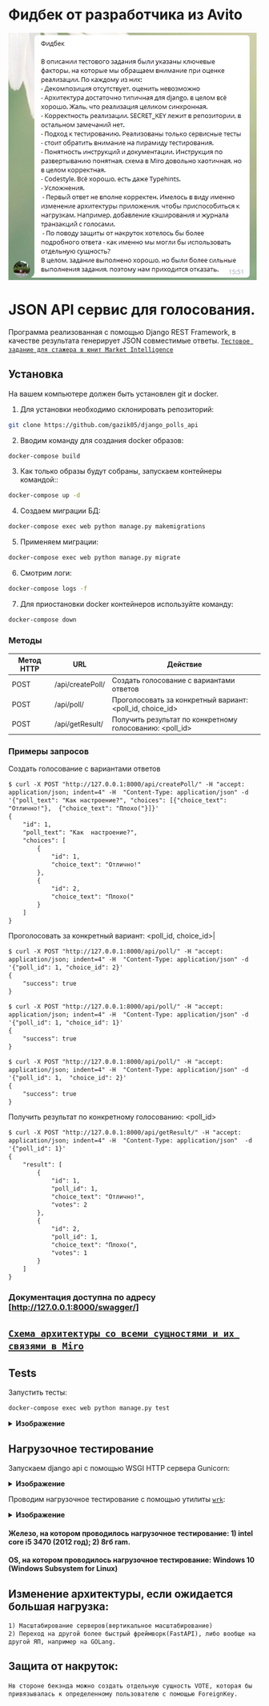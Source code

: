 # Фидбек от разработчика из Avito
<img src="./img/feedback.png">

# JSON API сервис для голосования.

Программа реализованная с помощью Django REST Framework, 
в качестве результата генерирует JSON совместимые ответы.
[`Тестовое задание для стажера в юнит Market Intelligence`](https://github.com/avito-tech/mi-trainee-task-2021)

## Установка

На вашем компьютере должен быть установлен git и docker.

1. Для установки необходимо склонировать репозиторий:
```bash
git clone https://github.com/gazik05/django_polls_api
```
2. Вводим команду для создания docker образов:
```bash
docker-compose build
```
3. Как только образы будут собраны, запускаем контейнеры командой::
```bash
docker-compose up -d
```
4. Создаем миграции БД:
```bash
docker-compose exec web python manage.py makemigrations
```
5. Применяем миграции:
```bash
docker-compose exec web python manage.py migrate
```
6. Смотрим логи:
```bash
docker-compose logs -f
```
7. Для приостановки docker контейнеров используйте команду:
```bash
docker-compose down
```

### Методы
|Метод HTTP|URL|Действие|
|---|---|---|
|POST|/api/createPoll/|Создать голосование c вариантами ответов|
|POST|/api/poll/|Проголосовать за конкретный вариант: <poll_id, choice_id>|
|POST|/api/getResult/|Получить результат по конкретному голосованию: <poll_id>|


### Примеры запросов
Создать голосование c вариантами ответов
```
$ curl -X POST "http://127.0.0.1:8000/api/createPoll/" -H "accept: application/json; indent=4" -H  "Content-Type: application/json" -d '{"poll_text": "Как настроение?", "choices": [{"choice_text": "Отлично!"},  {"choice_text": "Плохо("}]}'
{
    "id": 1,
    "poll_text": "Как  настроение?",
    "choices": [
        {
            "id": 1,
            "choice_text": "Отлично!"
        },
        {
            "id": 2,
            "choice_text": "Плохо("
        }
    ]
}
```
Проголосовать за конкретный вариант: <poll_id, choice_id>|
```
$ curl -X POST "http://127.0.0.1:8000/api/poll/" -H "accept: application/json; indent=4" -H  "Content-Type: application/json" -d '{"poll_id": 1, "choice_id": 2}'
{
    "success": true
}
```
```
$ curl -X POST "http://127.0.0.1:8000/api/poll/" -H "accept: application/json; indent=4" -H  "Content-Type: application/json" -d '{"poll_id": 1, "choice_id": 1}'
{
    "success": true
}
```
```
$ curl -X POST "http://127.0.0.1:8000/api/poll/" -H "accept: application/json; indent=4" -H  "Content-Type: application/json" -d '{"poll_id": 1,  "choice_id": 2}'
{
    "success": true
}
```
Получить результат по конкретному голосованию: <poll_id>
```
$ curl -X POST "http://127.0.0.1:8000/api/getResult/" -H "accept: application/json; indent=4" -H  "Content-Type: application/json"  -d '{"poll_id": 1}'
{
    "result": [
        {
            "id": 1,
            "poll_id": 1,
            "choice_text": "Отлично!",
            "votes": 2
        },
        {
            "id": 2,
            "poll_id": 1,
            "choice_text": "Плохо(",
            "votes": 1
        }
    ]
}
```
### Документация доступна по адресу [http://127.0.0.1:8000/swagger/]

## [`Cхема архитектуры со всеми сущностями и их связями в Miro`](https://miro.com/app/board/o9J_l8N05Z0=/)

## Tests
Запустить тесты:
```bash
docker-compose exec web python manage.py test
```
<details><summary><b>Изображение</b></summary>  <img src="./img/test.png">
</details>

## Нагрузочное тестирование
Запускаем django api с помощью WSGI HTTP сервера Gunicorn:
<details><summary><b>Изображение</b></summary>  <img src="./img/gunicorn.png">
</details>

Проводим нагрузочное тестирование с помощью утилиты [`wrk`](https://github.com/wg/wrk):
<details><summary><b>Изображение</b></summary> <img src="./img/wrk.png">
</details>

#### Железо, на котором проводилось нагрузочное тестирование: 1) intel core i5 3470 (2012 год); 2) 8гб ram.
#### OS, на котором проводилось нагрузочное тестирование: Windows 10 (Windows Subsystem for Linux)

## Изменение архитектуры, если ожидается большая нагрузка:
    1) Масштабирование серверов(вертикальное масштабирование)
    2) Переход на другой более быстрый фреймворк(FastAPI), либо вообще на другой ЯП, например на GOLang.

## Защита от накруток:
    Нв стороне бекэнда можно создать отдельную сущность VOTE, которая бы привязывалась к определенному пользователю c помощью ForeignKey.

